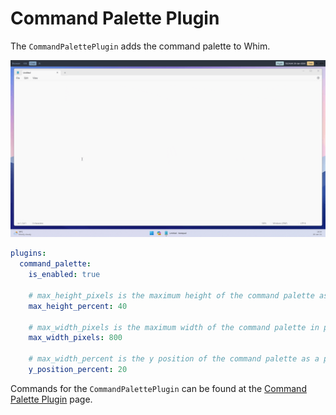# Command Palette Plugin

The `CommandPalettePlugin` adds the command palette to Whim.

![Command palette demo](../../images/command-palette-demo.gif)

```yaml
plugins:
  command_palette:
    is_enabled: true

    # max_height_pixels is the maximum height of the command palette as a percentage of the monitor height
    max_height_percent: 40

    # max_width_pixels is the maximum width of the command palette in pixels
    max_width_pixels: 800

    # max_width_percent is the y position of the command palette as a percentage of the monitor height
    y_position_percent: 20
```

Commands for the `CommandPalettePlugin` can be found at the [Command Palette Plugin](../plugins/command-palette.md#commands) page.
